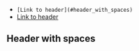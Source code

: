 - `[Link to header](#header_with_spaces)`
- [Link to header](#header-with-spaces)

## Header with spaces
